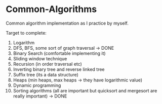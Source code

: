 # Common-Algorithms
Common algorithm implementation as I practice by myself.

Target to complete:
1. Logarithm
2. DFS, BFS, some sort of graph traversal -> DONE
3. Binary Search (comfortable implementing it)
4. Sliding window technique
5. Recursion (in order traversal etc)
6. Inverting binary tree and reverse linked tree
7. Suffix tree (its a data structure)
8. Heaps (min heaps, max heaps -> they have logarithmic value)
9. Dynamic programming
10. Sorting algorithms (all are important but quicksort and mergesort are really important) -> DONE

